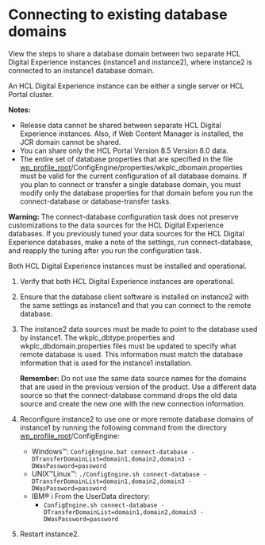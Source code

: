 # Connecting to existing database domains

View the steps to share a database domain between two separate HCL Digital Experience instances \(instance1 and instance2\), where instance2 is connected to an instance1 database domain.

An HCL Digital Experience instance can be either a single server or HCL Portal cluster.

**Notes:**

-   Release data cannot be shared between separate HCL Digital Experience instances. Also, if Web Content Manager is installed, the JCR domain cannot be shared.
-   You can share only the HCL Portal Version 8.5 Version 8.0 data.
-   The entire set of database properties that are specified in the file [wp\_profile\_root](../reference/wpsdirstr.md#wp_profile_root)/ConfigEngine/properties/wkplc\_dbomain.properties must be valid for the current configuration of all database domains. If you plan to connect or transfer a single database domain, you must modify only the database properties for that domain before you run the connect-database or database-transfer tasks.

**Warning:** The connect-database configuration task does not preserve customizations to the data sources for the HCL Digital Experience databases. If you previously tuned your data sources for the HCL Digital Experience databases, make a note of the settings, run connect-database, and reapply the tuning after you run the configuration task.

Both HCL Digital Experience instances must be installed and operational.

1.  Verify that both HCL Digital Experience instances are operational.

2.  Ensure that the database client software is installed on instance2 with the same settings as instance1 and that you can connect to the remote database.

3.  The instance2 data sources must be made to point to the database used by instance1. The wkplc\_dbtype.properties and wkplc\_dbdomain.properties files must be updated to specify what remote database is used. This information must match the database information that is used for the instance1 installation.

    **Remember:** Do not use the same data source names for the domains that are used in the previous version of the product. Use a different data source so that the connect-database command drops the old data source and create the new one with the new connection information.

4.  Reconfigure instance2 to use one or more remote database domains of instance1 by running the following command from the directory [wp\_profile\_root](../reference/wpsdirstr.md#wp_profile_root)/ConfigEngine:

    -   Windows™: `ConfigEngine.bat connect-database -DTransferDomainList=domain1,domain2,domain3 -DWasPassword=password`
    -   UNIX™Linux™: `./ConfigEngine.sh connect-database -DTransferDomainList=domain1,domain2,domain3 -DWasPassword=password`
    -   IBM® i From the UserData directory:
        -   `ConfigEngine.sh connect-database -DTransferDomainList=domain1,domain2,domain3 -DWasPassword=password`
5.  Restart instance2.



